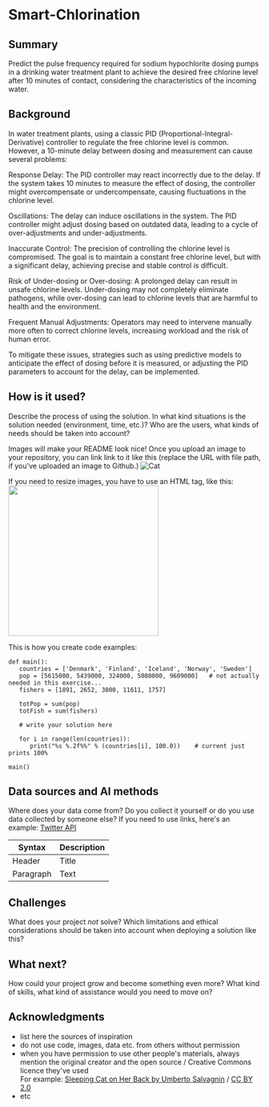 <!-- This is the markdown template for the final project of the Building AI course, 
created by Reaktor Innovations and University of Helsinki. 
Copy the template, paste it to your GitHub README and edit! -->

# Smart-Chlorination


## Summary

Predict the pulse frequency required for sodium hypochlorite dosing pumps in a drinking water treatment plant to achieve the desired free chlorine level after 10 minutes of contact, considering the characteristics of the incoming water.


## Background

In water treatment plants, using a classic PID (Proportional-Integral-Derivative) controller to regulate the free chlorine level is common. However, a 10-minute delay between dosing and measurement can cause several problems:

Response Delay: The PID controller may react incorrectly due to the delay. If the system takes 10 minutes to measure the effect of dosing, the controller might overcompensate or undercompensate, causing fluctuations in the chlorine level.

Oscillations: The delay can induce oscillations in the system. The PID controller might adjust dosing based on outdated data, leading to a cycle of over-adjustments and under-adjustments.

Inaccurate Control: The precision of controlling the chlorine level is compromised. The goal is to maintain a constant free chlorine level, but with a significant delay, achieving precise and stable control is difficult.

Risk of Under-dosing or Over-dosing: A prolonged delay can result in unsafe chlorine levels. Under-dosing may not completely eliminate pathogens, while over-dosing can lead to chlorine levels that are harmful to health and the environment.

Frequent Manual Adjustments: Operators may need to intervene manually more often to correct chlorine levels, increasing workload and the risk of human error.

To mitigate these issues, strategies such as using predictive models to anticipate the effect of dosing before it is measured, or adjusting the PID parameters to account for the delay, can be implemented.


## How is it used?

Describe the process of using the solution. In what kind situations is the solution needed (environment, time, etc.)? Who are the users, what kinds of needs should be taken into account?

Images will make your README look nice!
Once you upload an image to your repository, you can link link to it like this (replace the URL with file path, if you've uploaded an image to Github.)
![Cat](https://upload.wikimedia.org/wikipedia/commons/5/5e/Sleeping_cat_on_her_back.jpg)

If you need to resize images, you have to use an HTML tag, like this:
<img src="https://upload.wikimedia.org/wikipedia/commons/5/5e/Sleeping_cat_on_her_back.jpg" width="300">

This is how you create code examples:
```
def main():
   countries = ['Denmark', 'Finland', 'Iceland', 'Norway', 'Sweden']
   pop = [5615000, 5439000, 324000, 5080000, 9609000]   # not actually needed in this exercise...
   fishers = [1891, 2652, 3800, 11611, 1757]

   totPop = sum(pop)
   totFish = sum(fishers)

   # write your solution here

   for i in range(len(countries)):
      print("%s %.2f%%" % (countries[i], 100.0))    # current just prints 100%

main()
```


## Data sources and AI methods
Where does your data come from? Do you collect it yourself or do you use data collected by someone else?
If you need to use links, here's an example:
[Twitter API](https://developer.twitter.com/en/docs)

| Syntax      | Description |
| ----------- | ----------- |
| Header      | Title       |
| Paragraph   | Text        |

## Challenges

What does your project _not_ solve? Which limitations and ethical considerations should be taken into account when deploying a solution like this?

## What next?

How could your project grow and become something even more? What kind of skills, what kind of assistance would you  need to move on? 


## Acknowledgments

* list here the sources of inspiration 
* do not use code, images, data etc. from others without permission
* when you have permission to use other people's materials, always mention the original creator and the open source / Creative Commons licence they've used
  <br>For example: [Sleeping Cat on Her Back by Umberto Salvagnin](https://commons.wikimedia.org/wiki/File:Sleeping_cat_on_her_back.jpg#filelinks) / [CC BY 2.0](https://creativecommons.org/licenses/by/2.0)
* etc
